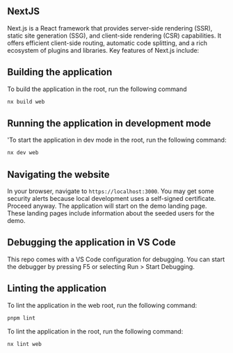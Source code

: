 ## NextJS

Next.js is a React framework that provides server-side rendering (SSR), static site generation (SSG), and client-side rendering (CSR) capabilities. It offers efficient client-side routing, automatic code splitting, and a rich ecosystem of plugins and libraries. Key features of Next.js include:

## Building the application

To build the application in the root, run the following command

```bash
nx build web
```

## Running the application in development mode

'To start the application in dev mode in the root, run the following command:

```bash
nx dev web
```

## Navigating the website

In your browser, navigate to `https://localhost:3000`. You may get some security alerts because local development uses a self-signed certificate. Proceed anyway. The application will start on the demo landing page. These landing pages include information about the seeded users for the demo.

## Debugging the application in VS Code

This repo comes with a VS Code configuration for debugging. You can start the debugger by pressing F5 or selecting Run > Start Debugging.

## Linting the application

To lint the application in the web root, run the following command:

```bash
pnpm lint
```

To lint the application in the root, run the following command:

```bash
nx lint web
```
